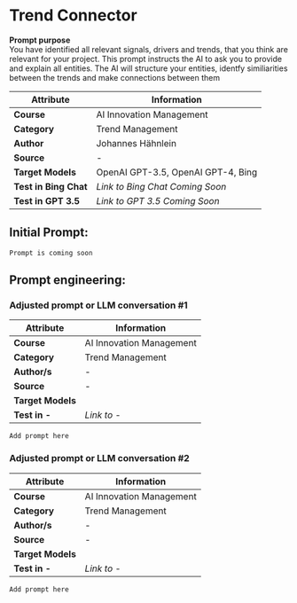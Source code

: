 # Trend Connector


**Prompt purpose**   
You have identified all relevant signals, drivers and trends, that you think are relevant for your project. This prompt instructs the AI to ask you to provide and explain all entities. The AI will structure your entities, identfy similiarities between the trends and make connections between them


| **Attribute** | **Information**       |
|---------------------|-----------------------|
| **Course** | AI Innovation Management |
| **Category** | Trend Management |
| **Author** | Johannes Hähnlein |
| **Source** | - |
| **Target Models** | OpenAI GPT-3.5, OpenAI GPT-4, Bing |
| **Test in Bing Chat** | *Link to Bing Chat Coming Soon* |
| **Test in GPT 3.5** | *Link to GPT 3.5 Coming Soon* |



## Initial Prompt:
```
Prompt is coming soon

```


## Prompt engineering:

### Adjusted prompt or LLM conversation #1


| **Attribute** | **Information**       |
|---------------------|-----------------------|
| **Course** | AI Innovation Management |
| **Category** | Trend Management |
| **Author/s** | - |
| **Source** | - |
| **Target Models** |  |
| **Test in -** | *Link to -* |

```
Add prompt here

```


### Adjusted prompt or LLM conversation #2


| **Attribute** | **Information**       |
|---------------------|-----------------------|
| **Course** | AI Innovation Management |
| **Category** | Trend Management |
| **Author/s** | - |
| **Source** | - |
| **Target Models** |  |
| **Test in -** | *Link to -* |

```
Add prompt here

```